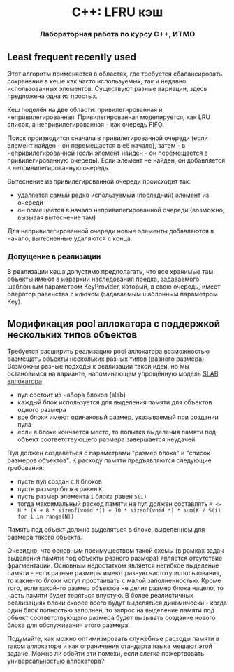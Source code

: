 <h1 align="center">C++: LFRU кэш</h1>
<h3 align="center">Лабораторная работа по курсу C++, ИТМО</h3>

## Least frequent recently used

Этот алгоритм применяется в областях, где требуется сбалансировать сохранение в кеше как часто используемых, так и недавно использованных элементов. Существуют разные вариации, здесь предложена одна из простых.

Кеш поделён на две области: привилегированная и непривилегированная. Привилегированная моделируется, как LRU список, а непривилегированная - как очередь FIFO.

Поиск производится сначала в привилегированной очереди (если элемент найден - он перемещается в её начало), затем - в непривилегированной (если элемент найден - он перемещается в привилегированную очередь).
Если элемент не найден, он добавляется в непривилегированную очередь.

Вытеснение из привилегированной очереди происходит так:
* удаляется самый редко используемый (последний) элемент из очереди
* он помещается в начало непривилегированной очереди (возможно, вызывая вытеснение там)

Для непривилегированной очереди новые элементы добавляются в начало, вытесненные удаляются с конца.

### Допущение в реализации
В реализации кеша допустимо предполагать, что все хранимые там объекты имеют в иерархии наследования предка, задаваемого шаблонным параметром KeyProvider,
который, в свою очередь, имеет оператор равенства с ключом (задаваемым шаблонным параметром Key).

## Модификация pool аллокатора с поддержкой нескольких типов объектов

Требуется расширить реализацию pool аллокатора возможностью размещать объекты нескольких разных типов (разного размера).
Возможны разные подходы к реализации такой идеи, но мы остановимся на варианте, напоминающем упрощённую модель [SLAB
аллокатора](https://en.wikipedia.org/wiki/Slab_allocation):
* пул состоит из набора блоков (slab)
* каждый блок используется для выделения памяти для объектов одного размера
* все блоки имеют одинаковый размер, указываемый при создании пула
* если в блоке кончается место, то попытка выделения памяти под объект соответствующего размера завершается неудачей

Пул должен создаваться с параметрами "размер блока" и "список размеров объектов". К расходу памяти предъявляются следующие требования:
* пусть пул создан с `N` блоков
* пусть размер блока равен `K`
* пусть размер элемента `i` блока равен `S(i)`
* тогда максимальный расход памяти на пул должен составлять `M <= N * (K + 8 * sizeof(void *)) + 10 * sizeof(void *) * sum(K / S(i) for i in range(N))`

Память под объект должна выделяться в блоке, выделенном для размера такого объекта.

Очевидно, что основным преимуществом такой схемы (в рамках задач выделения памяти под объекты разного размера) является отсутствие фрагментации. Основным
недостатком является негибкое выделение памяти - если разные размеры имеют разную частоту использования, то какие-то блоки могут простаивать с малой заполненностью.
Кроме того, если какой-то размер объектов не делит размер блока нацело, то часть памяти будет теряться впустую.
В более реалистичных реализациях блоки скорее всего будут выделяться динамически - когда один блок полностью заполнен, то запрос на выделение памяти под объект
соответствующего размера будет вызывать создание нового блока для обслуживания этого размера.

Подумайте, как можно оптимизировать служебные расходы памяти в таком аллокаторе и как ограничения стандарта языка мешают этой задаче. Можно ли обойти эти помехи,
если слегка пожертвовать универсальностью аллокатора?
